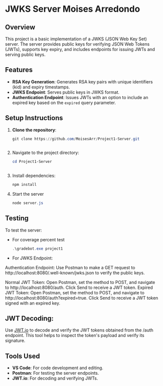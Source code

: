 # JWKS Server Moises Arredondo

## Overview
This project is a basic implementation of a JWKS (JSON Web Key Set) server. The server provides public keys for verifying JSON Web Tokens (JWTs), supports key expiry, and includes endpoints for issuing JWTs and serving public keys.

## Features
- **RSA Key Generation**: Generates RSA key pairs with unique identifiers (kid) and expiry timestamps.
- **JWKS Endpoint**: Serves public keys in JWKS format.
- **Authentication Endpoint**: Issues JWTs with an option to include an expired key based on the `expired` query parameter.

## Setup Instructions
1. **Clone the repository**:
   ```powershell
   git clone https://github.com/MoisesArr/Project1-Server.git
  
2. Navigate to the project directory:
   ```powershell
   cd Project1-Server
  
4. Install dependencies:
   ```powershell
   npm install

6. Start the server
   ```powershell
   node server.js

## Testing

To test the server:

- For coverage percent test
   ```powershell
   .\gradebot.exe project1

- For JWKS Endpoint:

Authentication Endpoint:
Use Postman to make a GET request to http://localhost:8080/.well-known/jwks.json to verify the public keys.

Normal JWT Token:
Open Postman, set the method to POST, and navigate to http://localhost:8080/auth.
Click Send to receive a JWT token.
Expired JWT Token:
Open Postman, set the method to POST, and navigate to http://localhost:8080/auth?expired=true.
Click Send to receive a JWT token signed with an expired key.

## JWT Decoding:

Use [JWT.io](https://jwt.io/) to decode and verify the JWT tokens obtained from the /auth endpoint. This tool helps to inspect the token's payload and verify its signature.

## Tools Used

- **VS Code**: For code development and editing.
- **Postman**: For testing the server endpoints.
- **JWT.io**: For decoding and verifying JWTs.
